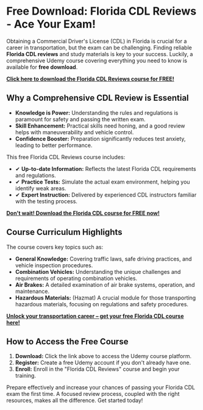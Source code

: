 # Free Download: Florida CDL Reviews - Ace Your Exam!

Obtaining a Commercial Driver's License (CDL) in Florida is crucial for a career in transportation, but the exam can be challenging. Finding reliable **Florida CDL reviews** and study materials is key to your success. Luckily, a comprehensive Udemy course covering everything you need to know is available for **free download**.

[**Click here to download the Florida CDL Reviews course for FREE!**](https://udemywork.com/florida-cdl-reviews)

## Why a Comprehensive CDL Review is Essential

*   **Knowledge is Power:** Understanding the rules and regulations is paramount for safety and passing the written exam.
*   **Skill Enhancement:** Practical skills need honing, and a good review helps with maneuverability and vehicle control.
*   **Confidence Booster:** Preparation significantly reduces test anxiety, leading to better performance.

This free Florida CDL Reviews course includes:

*   ✔ **Up-to-date Information:** Reflects the latest Florida CDL requirements and regulations.
*   ✔ **Practice Tests:** Simulate the actual exam environment, helping you identify weak areas.
*   ✔ **Expert Instruction:** Delivered by experienced CDL instructors familiar with the testing process.

[**Don't wait! Download the Florida CDL course for FREE now!**](https://udemywork.com/florida-cdl-reviews)

## Course Curriculum Highlights

The course covers key topics such as:

*   **General Knowledge:** Covering traffic laws, safe driving practices, and vehicle inspection procedures.
*   **Combination Vehicles:** Understanding the unique challenges and requirements of operating combination vehicles.
*   **Air Brakes:** A detailed examination of air brake systems, operation, and maintenance.
*   **Hazardous Materials:** (Hazmat) A crucial module for those transporting hazardous materials, focusing on regulations and safety procedures.

[**Unlock your transportation career – get your free Florida CDL course here!**](https://udemywork.com/florida-cdl-reviews)

## How to Access the Free Course

1.  **Download:** Click the link above to access the Udemy course platform.
2.  **Register:** Create a free Udemy account if you don't already have one.
3.  **Enroll:** Enroll in the "Florida CDL Reviews" course and begin your training.

Prepare effectively and increase your chances of passing your Florida CDL exam the first time. A focused review process, coupled with the right resources, makes all the difference. Get started today!
